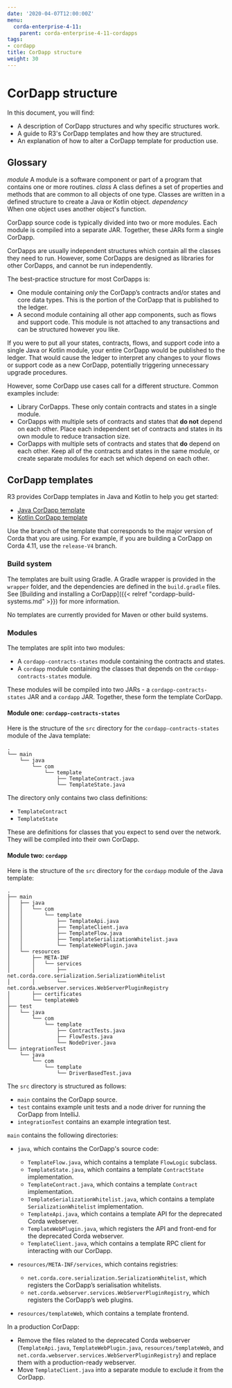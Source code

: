 ```yaml
---
date: '2020-04-07T12:00:00Z'
menu:
  corda-enterprise-4-11:
    parent: corda-enterprise-4-11-cordapps
tags:
- cordapp
title: CorDapp structure
weight: 30
---
```



# CorDapp structure

In this document, you will find:
* A description of CorDapp structures and why specific structures work.
* A guide to R3's CorDapp templates and how they are structured.
* An explanation of how to alter a CorDapp template for production use.

## Glossary

*module*
    A module is a software component or part of a program that contains one or more routines.
*class*
    A class defines a set of properties and methods that are common to all objects of one type. Classes are written in a defined structure to create a Java or Kotlin object.
*dependency*  
    When one object uses another object's function.


CorDapp source code is typically divided into two or more modules. Each module is compiled into a separate JAR. Together, these JARs form a single CorDapp.

CorDapps are usually independent structures which contain all the classes they need to run. However, some CorDapps are designed as libraries for other CorDapps, and cannot be run independently.

The best-practice structure for most CorDapps is:

* One module containing *only* the CorDapp’s contracts and/or states and core data types. This is the portion of the CorDapp that is published to the ledger.
* A second module containing all other app components, such as flows and support code. This module is not attached to any transactions and can be structured however you like.

If you were to put all your states, contracts, flows, and support code into a single Java or Kotlin module, your entire CorDapp would be published to the ledger. That would cause the ledger to interpret any changes to your flows or support code as a new CorDapp, potentially triggering unnecessary upgrade procedures.

However, some CorDapp use cases call for a different structure. Common examples include:

* Library CorDapps. These only contain contracts and states in a single module.
* CorDapps with multiple sets of contracts and states that **do not** depend on each other. Place each independent set of
contracts and states in its own module to reduce transaction size.
* CorDapps with multiple sets of contracts and states that **do** depend on each other. Keep all of the contracts and states in the same module, or create separate modules for each set which depend on each other.



## CorDapp templates

R3 provides CorDapp templates in Java and Kotlin to help you get started:

* [Java CorDapp template ](https://github.com/corda/cordapp-template-java)
* [Kotlin CorDapp template ](https://github.com/corda/cordapp-template-kotlin)

Use the branch of the template that corresponds to the major version of Corda that you are using. For example,
if you are building a CorDapp on Corda 4.11, use the `release-V4` branch.


### Build system

The templates are built using Gradle. A Gradle wrapper is provided in the `wrapper` folder, and the dependencies are
defined in the `build.gradle` files. See [Building and installing a CorDapp]({{< relref "cordapp-build-systems.md" >}}) for more information.

No templates are currently provided for Maven or other build systems.


### Modules

The templates are split into two modules:

* A `cordapp-contracts-states` module containing the contracts and states.
* A `cordapp` module containing the classes that depends on the `cordapp-contracts-states` module.

These modules will be compiled into two JARs - a `cordapp-contracts-states` JAR and a `cordapp` JAR. Together, these form the template CorDapp.


#### Module one: `cordapp-contracts-states`

Here is the structure of the `src` directory for the `cordapp-contracts-states` module of the Java template:

```none
.
└── main
    └── java
        └── com
            └── template
                ├── TemplateContract.java
                └── TemplateState.java
```

The directory only contains two class definitions:


* `TemplateContract`
* `TemplateState`

These are definitions for classes that you expect to send over the network. They will be compiled into their own
CorDapp.


#### Module two: `cordapp`

Here is the structure of the `src` directory for the `cordapp` module of the Java template:

```none
.
├── main
│   ├── java
│   │   └── com
│   │       └── template
│   │           ├── TemplateApi.java
│   │           ├── TemplateClient.java
│   │           ├── TemplateFlow.java
│   │           ├── TemplateSerializationWhitelist.java
│   │           └── TemplateWebPlugin.java
│   └── resources
│       ├── META-INF
│       │   └── services
│       │       ├── net.corda.core.serialization.SerializationWhitelist
│       │       └── net.corda.webserver.services.WebServerPluginRegistry
│       ├── certificates
│       └── templateWeb
├── test
│   └── java
│       └── com
│           └── template
│               ├── ContractTests.java
│               ├── FlowTests.java
│               └── NodeDriver.java
└── integrationTest
    └── java
        └── com
            └── template
                └── DriverBasedTest.java
```

The `src` directory is structured as follows:

* `main` contains the CorDapp source.
* `test` contains example unit tests and a node driver for running the CorDapp from IntelliJ.
* `integrationTest` contains an example integration test.

`main` contains the following directories:

* `java`, which contains the CorDapp's source code:

    * `TemplateFlow.java`, which contains a template `FlowLogic` subclass.
    * `TemplateState.java`, which contains a template `ContractState` implementation.
    * `TemplateContract.java`, which contains a template `Contract` implementation.
    * `TemplateSerializationWhitelist.java`, which contains a template `SerializationWhitelist` implementation.
    * `TemplateApi.java`, which contains a template API for the deprecated Corda webserver.
    * `TemplateWebPlugin.java`, which registers the API and front-end for the deprecated Corda webserver.
    * `TemplateClient.java`, which contains a template RPC client for interacting with our CorDapp.


* `resources/META-INF/services`, which contains registries:

    * `net.corda.core.serialization.SerializationWhitelist`, which registers the CorDapp’s serialisation whitelists.
    * `net.corda.webserver.services.WebServerPluginRegistry`, which registers the CorDapp’s web plugins.


* `resources/templateWeb`, which contains a template frontend.

In a production CorDapp:

* Remove the files related to the deprecated Corda webserver (`TemplateApi.java`,
`TemplateWebPlugin.java`, `resources/templateWeb`, and `net.corda.webserver.services.WebServerPluginRegistry`)
and replace them with a production-ready webserver.
* Move `TemplateClient.java` into a separate module to exclude it from the CorDapp.
